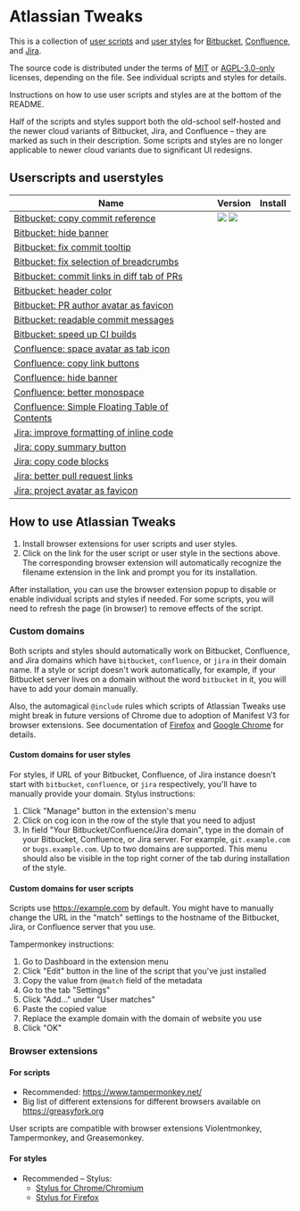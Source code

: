 Atlassian Tweaks
================

This is a collection of [user scripts](https://en.wikipedia.org/wiki/Userscript)
and [user styles][WikipediaUserStyles] for [Bitbucket][Bitbucket],
[Confluence][Confluence], and [Jira][Jira].

The source code is distributed under the terms of [MIT](LICENSE.txt) or
[AGPL-3.0-only](LICENSE-AGPL-3.0-only.txt) licenses, depending on the file.
See individual scripts and styles for details.

Instructions on how to use user scripts and styles are at the bottom of the README.

Half of the scripts and styles support both the old-school self-hosted and the
newer cloud variants of Bitbucket, Jira, and Confluence – they are marked as
such in their description.  Some scripts and styles are no longer applicable to
newer cloud variants due to significant UI redesigns.

## Userscripts and userstyles

| Name                                                                                                 | Version                                                                                    | Install |
|------------------------------------------------------------------------------------------------------|--------------------------------------------------------------------------------------------|---------|
| [Bitbucket: copy commit reference](./documentation/bitbucket-copy-commit-reference.md)               | [![][BitbucketVersion]][BitbucketGreasyFork] [![][BitbucketInstalls]][BitbucketGreasyFork] |
| [Bitbucket: hide banner](./documentation/bitbucket-hide-banner.md)                                   |                                                                                            |         |
| [Bitbucket: fix commit tooltip](./documentation/bitbucket-fix-commit-tooltip.md)                     |                                                                                            |         |
| [Bitbucket: fix selection of breadcrumbs](./documentation/bitbucket-fix-breadcrumbs-selection.md)    |                                                                                            |         |
| [Bitbucket: commit links in diff tab of PRs](./documentation/bitbucket-pull-request-commit-links.md) |                                                                                            |         |
| [Bitbucket: header color](./documentation/bitbucket-header-color.md)                                 |                                                                                            |         |
| [Bitbucket: PR author avatar as favicon](./documentation/bitbucket-pull-request-avatars.md)          |                                                                                            |         |
| [Bitbucket: readable commit messages](./documentation/bitbucket-readable-commit-messages.md)         |                                                                                            |         |
| [Bitbucket: speed up CI builds](./documentation/bitbucket-fast-and-furious.md)                       |                                                                                            |         |
| [Confluence: space avatar as tab icon](./documentation/confluence-space-avatar-favicons.md)          |                                                                                            |         |
| [Confluence: copy link buttons](./documentation/confluence-copy-link-buttons.md)                     |                                                                                            |         |
| [Confluence: hide banner](./documentation/confluence-hide-banner.md)                                 |                                                                                            |         |
| [Confluence: better monospace](./documentation/confluence-better-monospace.md)                       |                                                                                            |         |
| [Confluence: Simple Floating Table of Contents](./documentation/confluence-simple-floating-toc.md)   |                                                                                            |         |
| [Jira: improve formatting of inline code](./documentation/jira-inline-code.md)                       |                                                                                            |         |
| [Jira: copy summary button](./documentation/jira-copy-summary.md)                                    |                                                                                            |         |
| [Jira: copy code blocks](./documentation/jira-copy-code-blocks.md)                                   |                                                                                            |         |
| [Jira: better pull request links](./documentation/jira-pr-links-improver.md)                         |                                                                                            |         |
| [Jira: project avatar as favicon](./documentation/jira-project-avatar-as-favicon.md)                 |                                                                                            |         |

## How to use Atlassian Tweaks

1. Install browser extensions for user scripts and user styles.
2. Click on the link for the user script or user style in the sections above.
   The corresponding browser extension will automatically recognize the filename
   extension in the link and prompt you for its installation.

After installation, you can use the browser extension popup to disable or
enable individual scripts and styles if needed.  For some scripts, you will
need to refresh the page (in browser) to remove effects of the script.

### Custom domains

Both scripts and styles should automatically work on Bitbucket, Confluence, and
Jira domains which have `bitbucket`, `confluence`, or `jira` in their domain
name.  If a style or script doesn't work automatically, for example, if your
Bitbucket server lives on a domain without the word `bitbucket` in it, you will
have to add your domain manually.

Also, the automagical `@include` rules which scripts of Atlassian Tweaks use
might break in future versions of Chrome due to adoption of Manifest V3 for
browser extensions.  See documentation of [Firefox][firefox-patterns] and
[Google Chrome][chrome-patterns] for details.

#### Custom domains for user styles

For styles, if URL of your Bitbucket, Confluence, of Jira instance doesn't start
with `bitbucket`, `confluence`, or `jira` respectively, you'll have to manually
provide your domain.  Stylus instructions:

1. Click "Manage" button in the extension's menu
2. Click on cog icon in the row of the style that you need to adjust
3. In field "Your Bitbucket/Confluence/Jira domain", type in the domain of
   your Bitbucket, Confluence, or Jira server.  For example,
   `git.example.com` or `bugs.example.com`.  Up to two domains are supported.
   This menu should also be visible in the top right corner of the tab
   during installation of the style.

#### Custom domains for user scripts

Scripts use https://example.com by default. You might have to manually change
the URL in the "match" settings to the hostname of the Bitbucket, Jira, or
Confluence server that you use.

Tampermonkey instructions:

   1. Go to Dashboard in the extension menu
   2. Click "Edit" button in the line of the script that you've just installed
   3. Copy the value from `@match` field of the metadata
   4. Go to the tab "Settings"
   5. Click "Add..." under "User matches"
   6. Paste the copied value
   7. Replace the example domain with the domain of website you use
   8. Click "OK"

### Browser extensions

#### For scripts
- Recommended: https://www.tampermonkey.net/
- Big list of different extensions for different browsers available on
  https://greasyfork.org

User scripts are compatible with browser extensions Violentmonkey,
Tampermonkey, and Greasemonkey.

#### For styles
- Recommended – Stylus:
  - [Stylus for Chrome/Chromium](https://chrome.google.com/webstore/detail/stylus/clngdbkpkpeebahjckkjfobafhncgmne)
  - [Stylus for Firefox](https://addons.mozilla.org/en-US/firefox/addon/styl-us/)

[WikipediaUserStyles]: https://en.wikipedia.org/wiki/Stylus_(browser_extension)
[Confluence]: https://www.atlassian.com/software/confluence
[Bitbucket]: https://bitbucket.org/product
[Jira]: https://www.atlassian.com/software/jira
[copy-summary-cfg]: images/jira_copy_summary_cfg_tampermonkey.png
[chrome-patterns]: https://developer.chrome.com/docs/extensions/mv3/match_patterns/
[firefox-patterns]: https://developer.mozilla.org/en-US/docs/Mozilla/Add-ons/WebExtensions/Match_patterns
[BitbucketGreasyFork]: https://greasyfork.org/en/scripts/470667-bitbucket-copy-commit-reference
[BitbucketInstalls]: https://img.shields.io/badge/dynamic/json?style=flat&color=670000&label=Installs&query=total_installs&url=https%3A%2F%2Fgreasyfork.org%2Fscripts%2F470667.json
[BitbucketVersion]: https://img.shields.io/badge/dynamic/json?style=flat&color=670000&label=Version&query=version&url=https%3A%2F%2Fgreasyfork.org%2Fscripts%2F470667.json
